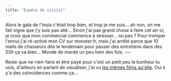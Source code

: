 ```yaml
---
title: "Espéce de ziiiiii"
---
```


Alors le gala de l'Insia c'était trop bien, et trop je me suis... ah non, on
me fait signe que j'y suis pas allé... Sinon j'ai pas grand chose à faire cet
an-ci, je crois que mon commercial commence à stresser... ou pas ? Pour
tromper l'ennui j'ai ré-activé mon CV sur monster.fr, mais j'ai arrêté parce
que 10 mails de chasseurs dès le lendemain pour passer des entretiens dans des
SSII ça va bien... Monde de merde un peu hein des fois. ¬¬

Reste que ne-rien-faire et être payé pour c'est un petit peu le bonheur tu
vois, d'ailleurs en parlant de visualiser, j'ai vu [les mêmes films
qu'elle](http://azi.tfekoi.org/6#content). Oui il y'a des coïncidences comme
ça...

